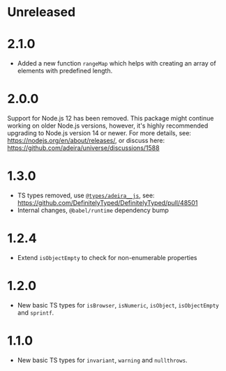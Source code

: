 # Unreleased

# 2.1.0

- Added a new function `rangeMap` which helps with creating an array of elements with predefined length.

# 2.0.0

Support for Node.js 12 has been removed. This package might continue working on older Node.js versions, however, it's highly recommended upgrading to Node.js version 14 or newer. For more details, see: https://nodejs.org/en/about/releases/, or discuss here: https://github.com/adeira/universe/discussions/1588

# 1.3.0

- TS types removed, use [`@types/adeira__js`](https://www.npmjs.com/package/@types/adeira__js), see: https://github.com/DefinitelyTyped/DefinitelyTyped/pull/48501
- Internal changes, `@babel/runtime` dependency bump

# 1.2.4

- Extend `isObjectEmpty` to check for non-enumerable properties

# 1.2.0

- New basic TS types for `isBrowser`, `isNumeric`, `isObject`, `isObjectEmpty` and `sprintf`.

# 1.1.0

- New basic TS types for `invariant`, `warning` and `nullthrows`.
